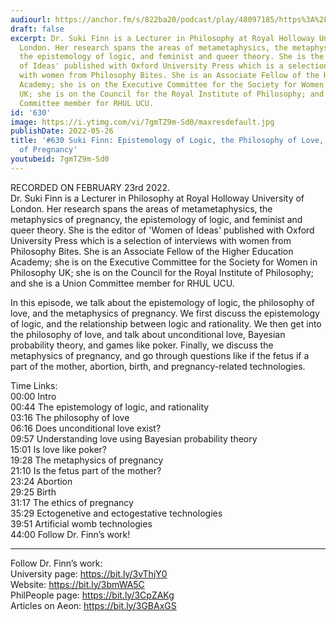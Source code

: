 ```yaml
---
audiourl: https://anchor.fm/s/822ba20/podcast/play/48097185/https%3A%2F%2Fd3ctxlq1ktw2nl.cloudfront.net%2Fstaging%2F2022-1-23%2Fbda0af95-41f0-4642-7ef5-af39adcd16df.m4a
draft: false
excerpt: Dr. Suki Finn is a Lecturer in Philosophy at Royal Holloway University of
  London. Her research spans the areas of metametaphysics, the metaphysics of pregnancy,
  the epistemology of logic, and feminist and queer theory. She is the editor of 'Women
  of Ideas' published with Oxford University Press which is a selection of interviews
  with women from Philosophy Bites. She is an Associate Fellow of the Higher Education
  Academy; she is on the Executive Committee for the Society for Women in Philosophy
  UK; she is on the Council for the Royal Institute of Philosophy; and she is a Union
  Committee member for RHUL UCU.
id: '630'
image: https://i.ytimg.com/vi/7gmTZ9m-Sd0/maxresdefault.jpg
publishDate: 2022-05-26
title: '#630 Suki Finn: Epistemology of Logic, the Philosophy of Love, and the Metaphysics
  of Pregnancy'
youtubeid: 7gmTZ9m-Sd0
---
```

<div class="timelinks">

RECORDED ON FEBRUARY 23rd 2022.  
Dr. Suki Finn is a Lecturer in Philosophy at Royal Holloway University of London. Her research spans the areas of metametaphysics, the metaphysics of pregnancy, the epistemology of logic, and feminist and queer theory. She is the editor of 'Women of Ideas' published with Oxford University Press which is a selection of interviews with women from Philosophy Bites. She is an Associate Fellow of the Higher Education Academy; she is on the Executive Committee for the Society for Women in Philosophy UK; she is on the Council for the Royal Institute of Philosophy; and she is a Union Committee member for RHUL UCU.

In this episode, we talk about the epistemology of logic, the philosophy of love, and the metaphysics of pregnancy. We first discuss the epistemology of logic, and the relationship between logic and rationality. We then get into the philosophy of love, and talk about unconditional love, Bayesian probability theory, and games like poker. Finally, we discuss the metaphysics of pregnancy, and go through questions like if the fetus if a part of the mother, abortion, birth, and pregnancy-related technologies.

Time Links:  
<time>00:00</time> Intro  
<time>00:44</time> The epistemology of logic, and rationality  
<time>03:16</time> The philosophy of love  
<time>06:16</time> Does unconditional love exist?  
<time>09:57</time> Understanding love using Bayesian probability theory  
<time>15:01</time> Is love like poker?  
<time>19:28</time> The metaphysics of pregnancy  
<time>21:10</time> Is the fetus part of the mother?  
<time>23:24</time> Abortion  
<time>29:25</time> Birth  
<time>31:17</time> The ethics of pregnancy  
<time>35:29</time> Ectogenetive and ectogestative technologies  
<time>39:51</time> Artificial womb technologies  
<time>44:00</time> Follow Dr. Finn’s work!

---

Follow Dr. Finn’s work:  
University page: https://bit.ly/3vThjY0  
Website: https://bit.ly/3bmWA5C  
PhilPeople page: https://bit.ly/3CpZAKg  
Articles on Aeon: https://bit.ly/3GBAxGS
</div>

